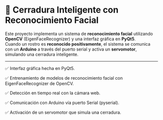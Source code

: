 # 🔐 Cerradura Inteligente con Reconocimiento Facial  

Este proyecto implementa un sistema de **reconocimiento facial** utilizando **OpenCV** (EigenFaceRecognizer) y una interfaz gráfica en **PyQt5**.  
Cuando un rostro es **reconocido positivamente**, el sistema se comunica con un **Arduino** a través del puerto serial y activa un **servomotor**, simulando una cerradura inteligente.  

---
✅ Interfaz gráfica hecha en PyQt5.

✅ Entrenamiento de modelos de reconocimiento facial con EigenFaceRecognizer de OpenCV.

✅ Detección en tiempo real con la cámara web.

✅ Comunicación con Arduino vía puerto Serial (pyserial).

✅ Activación de un servomotor que simula una cerradura.

